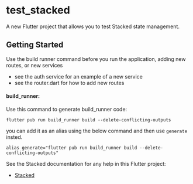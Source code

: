 # test_stacked

A new Flutter project that allows you to test Stacked state management.

## Getting Started

Use the build runner command before you run the application, adding new routes, or new services
- see the auth service for an example of a new service
- see the router.dart for how to add new routes

#### build_runner:

Use this command to generate build_runner code:

```
flutter pub run build_runner build --delete-conflicting-outputs
```

you can add it as an alias using the below command and then use `generate` insted.

```
alias generate="flutter pub run build_runner build --delete-conflicting-outputs"
```

See the Stacked documentation for any help in this Flutter project:

- [Stacked](https://pub.dev/packages/stacked)

